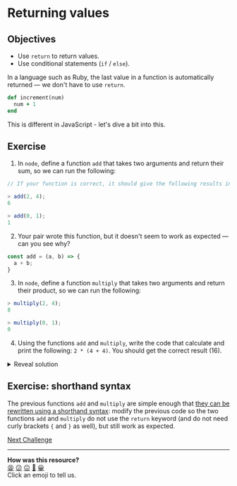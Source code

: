 # Returning values

## Objectives

 * Use `return` to return values.
 * Use conditional statements (`if` / `else`).

In a language such as Ruby, the last value in a function is automatically returned — we don't have to use `return`.
```ruby
def increment(num)
  num + 1
end
```

This is different in JavaScript - let's dive a bit into this.

## Exercise

<!-- OMITTED -->

1. In `node`, define a function `add` that takes two arguments and return their sum, so we can run the following:
```javascript
// If your function is correct, it should give the following results in the REPL:

> add(2, 4);
6

> add(0, 1);
1
```

2. Your pair wrote this function, but it doesn't seem to work as expected — can you see why?

```javascript
const add = (a, b) => {
  a + b;
}
```


3. In `node`, define a function `multiply` that takes two arguments and return their product, so we can run the following:
```javascript
> multiply(2, 4);
8

> multiply(0, 1);
0
```

4. Using the functions `add` and `multiply`, write the code that calculate and print the following: `2 * (4 + 4)`. You should get the correct result (16).

<details>
<summary>Reveal solution</summary>

```javascript
const add = (a, b) => {
  return a + b;
}

const multiply = (a, b) => {
  return a * b;
}

console.log(multiply(2, add(4, 4)));
```

</details>


## Exercise: shorthand syntax

The previous functions `add` and `multiply` are simple enough that [they can be rewritten using a shorthand syntax](https://www.javascripttutorial.net/es6/javascript-arrow-function/): modify the previous code so the two functions `add` and `multiply` do not use the `return` keyword (and do not need curly brackets `{` and `}` as well), but still work as expected.


[Next Challenge](06_conditionals.md)

<!-- BEGIN GENERATED SECTION DO NOT EDIT -->

---

**How was this resource?**  
[😫](https://airtable.com/shrUJ3t7KLMqVRFKR?prefill_Repository=makersacademy/javascript-fundamentals&prefill_File=contents/05_returning_values.md&prefill_Sentiment=😫) [😕](https://airtable.com/shrUJ3t7KLMqVRFKR?prefill_Repository=makersacademy/javascript-fundamentals&prefill_File=contents/05_returning_values.md&prefill_Sentiment=😕) [😐](https://airtable.com/shrUJ3t7KLMqVRFKR?prefill_Repository=makersacademy/javascript-fundamentals&prefill_File=contents/05_returning_values.md&prefill_Sentiment=😐) [🙂](https://airtable.com/shrUJ3t7KLMqVRFKR?prefill_Repository=makersacademy/javascript-fundamentals&prefill_File=contents/05_returning_values.md&prefill_Sentiment=🙂) [😀](https://airtable.com/shrUJ3t7KLMqVRFKR?prefill_Repository=makersacademy/javascript-fundamentals&prefill_File=contents/05_returning_values.md&prefill_Sentiment=😀)  
Click an emoji to tell us.

<!-- END GENERATED SECTION DO NOT EDIT -->

